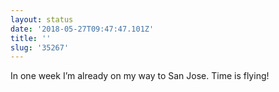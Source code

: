 ```yaml
---
layout: status
date: '2018-05-27T09:47:47.101Z'
title: ''
slug: '35267'
---
```

In one week I’m already on my way to San Jose. Time is flying!
